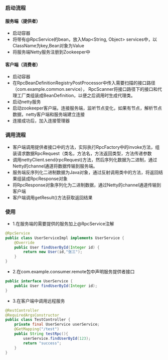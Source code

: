 ### 启动流程
#### 服务端（提供者）
* 启动容器
* 将带有@RpcService的bean，放入Map<String, Object> services中，以ClassName为key,Bean对象为Value
* 将服务端Netty服务注册到Zookeeper中
#### 客户端（消费者）
* 启动容器
* 在RpcBeanDefinitionRegistryPostProcessor中传入需要扫描的接口路径（com.example.common.service），
  RpcScanner将接口路径下的接口和代理工厂类组装成BeanDefinition，以便之后调用时生成代理类。
* 启动netty服务
* 启动zookeeper客户端，连接服务端，监听节点变化，如果有节点，解析节点数据，netty客户端和服务端建立连接
* 连接成功后，加入连接管理器
### 调用流程
* 客户端调用提供者接口中的方法，实际执行RpcFactory<T>中的invoke方法，组装请求数据RpcRequest（类名，方法名，方法返回类型，方法传递参数 
* 调用nettyClient.send(rpcRequest)方法，然后序列化数据为二进制，通过Netty的channel通道将数据传输到服务端。
* 服务端反序列化二进制数据为Java对象，通过反射调用类中的方法，将返回结果组装成RpcResponse对象
* 将RpcResponse对象序列化为二进制数据，通过Netty的channel通道传输到客户端
* 客户端调用getResult()方法获取返回结果
### 使用
* 1.在服务端的需要提供的服务加上@RpcService注解
```java
@RpcService
public class UserServiceImpl implements UserService {
	@Override
	public User findUserById(Integer id) {
		return new User(id,"张三");
	}
}
```
* 2.在com.example.consumer.remote包中声明服务提供者接口
```java
public interface UserService {
	public User findUserById(Integer id);
}
```
* 3.在客户端中调用远程服务
```java
@RestController
@RequiredArgsConstructor
public class TestController {
	private final UserService userService;
	@GetMapping("/test")
	public String testRpc(){
		userService.findUserById(123);
		return "success";
	}
}
```

